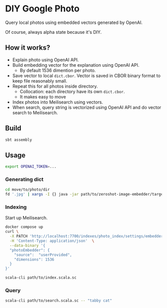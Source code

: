 # DIY Google Photo

Query local photos using embedded vectors generated by OpenAI.

Of course, always alpha state because it's DIY.

## How it works?

- Explain photo using OpenAI API.
- Build embedding vector for the explanation using OpenAI API.
  - By default 1536 dimention per photo.
- Save vector to local `dict.cbor`. Vector is saved in CBOR binary format to keep file reasonably small.
- Repeat this for all photos inside directory.
  - Collocation: each directory have its own `dict.cbor`.
  - It makes easy to move
- Index photos into Meilisearch using vectors.
- When search, query string is vectorized using OpenAI API and do vector search to Meilisearch.

## Build

```sh
sbt assembly
```

## Usage

```sh
export OPENAI_TOKEN=...
```

### Generating dict

```sh
cd move/to/photo/dir
fd '.jpg' | xargs -I {} java -jar path/to/zeroshot-image-embedder/target/scala-3.6.4/zeroshot-image-embedder.jar {}
```

### Indexing

Start up Meilisearch.

```sh
docker compose up
curl \
  -X PATCH 'http://localhost:7700/indexes/photo_index/settings/embedders' \
  -H 'Content-Type: application/json'  \
  --data-binary '{
  "photoEmbedder": {
    "source":  "userProvided",
    "dimensions": 1536
  }
}'
```

```sh
scala-cli path/to/index.scala.sc
```

### Query

```sh
scala-cli path/to/search.scala.sc -- "tabby cat"
```